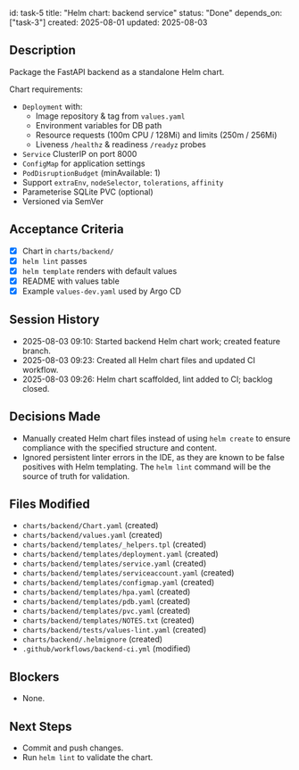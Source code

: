 id: task-5
title: "Helm chart: backend service"
status: "Done"
depends_on: ["task-3"]
created: 2025-08-01
updated: 2025-08-03

## Description

Package the FastAPI backend as a standalone Helm chart.

Chart requirements:

- `Deployment` with:
  - Image repository & tag from `values.yaml`
  - Environment variables for DB path
  - Resource requests (100m CPU / 128Mi) and limits (250m / 256Mi)
  - Liveness `/healthz` & readiness `/readyz` probes
- `Service` ClusterIP on port 8000
- `ConfigMap` for application settings
- `PodDisruptionBudget` (minAvailable: 1)
- Support `extraEnv`, `nodeSelector`, `tolerations`, `affinity`
- Parameterise SQLite PVC (optional)
- Versioned via SemVer

## Acceptance Criteria

- [x] Chart in `charts/backend/`
- [x] `helm lint` passes
- [x] `helm template` renders with default values
- [x] README with values table
- [x] Example `values-dev.yaml` used by Argo CD

## Session History

<!-- Update as work progresses -->

- 2025-08-03 09:10: Started backend Helm chart work; created feature branch.
- 2025-08-03 09:23: Created all Helm chart files and updated CI workflow.
- 2025-08-03 09:26: Helm chart scaffolded, lint added to CI; backlog closed.

## Decisions Made

- Manually created Helm chart files instead of using `helm create` to ensure compliance with the specified structure and content.
- Ignored persistent linter errors in the IDE, as they are known to be false positives with Helm templating. The `helm lint` command will be the source of truth for validation.

## Files Modified

- `charts/backend/Chart.yaml` (created)
- `charts/backend/values.yaml` (created)
- `charts/backend/templates/_helpers.tpl` (created)
- `charts/backend/templates/deployment.yaml` (created)
- `charts/backend/templates/service.yaml` (created)
- `charts/backend/templates/serviceaccount.yaml` (created)
- `charts/backend/templates/configmap.yaml` (created)
- `charts/backend/templates/hpa.yaml` (created)
- `charts/backend/templates/pdb.yaml` (created)
- `charts/backend/templates/pvc.yaml` (created)
- `charts/backend/templates/NOTES.txt` (created)
- `charts/backend/tests/values-lint.yaml` (created)
- `charts/backend/.helmignore` (created)
- `.github/workflows/backend-ci.yml` (modified)

## Blockers

- None.

## Next Steps

- Commit and push changes.
- Run `helm lint` to validate the chart.
